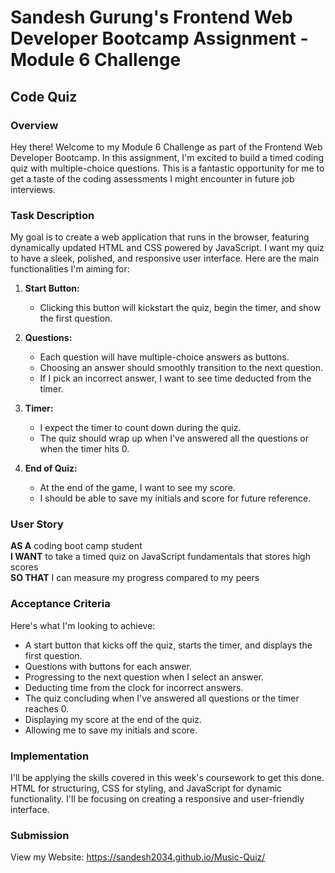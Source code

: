 # Sandesh Gurung's Frontend Web Developer Bootcamp Assignment - Module 6 Challenge

## Code Quiz

### Overview

Hey there! Welcome to my Module 6 Challenge as part of the Frontend Web Developer Bootcamp. In this assignment, I'm excited to build a timed coding quiz with multiple-choice questions. This is a fantastic opportunity for me to get a taste of the coding assessments I might encounter in future job interviews.

### Task Description

My goal is to create a web application that runs in the browser, featuring dynamically updated HTML and CSS powered by JavaScript. I want my quiz to have a sleek, polished, and responsive user interface. Here are the main functionalities I'm aiming for:

1. **Start Button:**
   - Clicking this button will kickstart the quiz, begin the timer, and show the first question.

2. **Questions:**
   - Each question will have multiple-choice answers as buttons.
   - Choosing an answer should smoothly transition to the next question.
   - If I pick an incorrect answer, I want to see time deducted from the timer.

3. **Timer:**
   - I expect the timer to count down during the quiz.
   - The quiz should wrap up when I've answered all the questions or when the timer hits 0.

4. **End of Quiz:**
   - At the end of the game, I want to see my score.
   - I should be able to save my initials and score for future reference.

### User Story

**AS A** coding boot camp student  
**I WANT** to take a timed quiz on JavaScript fundamentals that stores high scores  
**SO THAT** I can measure my progress compared to my peers

### Acceptance Criteria

Here's what I'm looking to achieve:

- A start button that kicks off the quiz, starts the timer, and displays the first question.
- Questions with buttons for each answer.
- Progressing to the next question when I select an answer.
- Deducting time from the clock for incorrect answers.
- The quiz concluding when I've answered all questions or the timer reaches 0.
- Displaying my score at the end of the quiz.
- Allowing me to save my initials and score.

### Implementation

I'll be applying the skills covered in this week's coursework to get this done. HTML for structuring, CSS for styling, and JavaScript for dynamic functionality. I'll be focusing on creating a responsive and user-friendly interface.

### Submission

View my Website:  https://sandesh2034.github.io/Music-Quiz/
